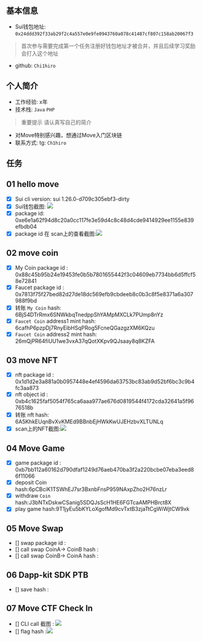 ## 基本信息
- Sui钱包地址: `0x24ddd392f33ab29f2c4a557e0e9fe0943760a078c41487cf807c158ab20067f3`
> 首次参与需要完成第一个任务注册好钱包地址才被合并，并且后续学习奖励会打入这个地址
- github: `Chi1hiro`

## 个人简介
- 工作经验: x年
- 技术栈: `Java` `PHP`
> 重要提示 请认真写自己的简介
- 对Move特别感兴趣，想通过Move入门区块链
- 联系方式: tg: `Ch1hiro` 

## 任务

##   01 hello move  
- [x] Sui cli version:	sui 1.26.0-d709c305ebf3-dirty
- [x] Sui钱包截图: ![](./images/01.png)
- [x] package id:  0xe6e1a62f94d8c20a0cc117fe3e59d4c8c48d4cde9414929ee1155e839efbdb04
- [x] package id 在 scan上的查看截图:![](./images/02.png)

##   02 move coin
- [x] My Coin package id : 0x88c45b95b24e19453fe0b5b7801655442f3c04609eb7734bb6d5ffcf58e72841
- [x] Faucet package id : 0x7813f75f27bed82d27de18dc569efb9cbdeeb8c0b3c8f5e8371a6a307988f9bd
- [x] 转账 `My Coin` hash:  6BjS4DTrRmx6SNWkbqTnedppShYAMpMXCLk7PUmp8nYz
- [x] `Faucet Coin` address1 mint hash:  6cafhP6pzpDj7RnyEibHSqPRog5FcneQGazgzXM6KQzu
- [x] `Faucet Coin` address2 mint hash:  26mQjPR64fiUU1we3vxA37qQotXKpv9QJsaay8q8KZFA

##   03 move NFT
- [x] nft package id :  0x1d1d2e3a881a0b0957448e4ef4596da63753bc83ab9d52bf6bc3c9b4fc3aa873
- [x] nft object id :   0xb4c1625faf5054f765ca6aaa977ae676d0819544f4172cda32641a5f9676518b
- [x] 转账 nft  hash:  6A5KhkEUqnBvXvKMEd9BBnbEjHWkKwUJEHzbvXLTUNLq
- [x] scan上的NFT截图:![](./images/05.png)

##   04 Move Game
- [x] game package id :  0xb7bb112a60162d790dfaf1249d76aeb470ba3f2a220bcbe07eba3eed86f11066
- [x] deposit Coin hash:6pCBciK1TSWhEJ7sr3BxnbFnsP959NAxpZho2H76nzLr
- [x] withdraw `Coin` hash:J3bNTxDskwCSanig5SDQJsScH1HE6FGTcaAMPHBrct8X
- [x] play game hash:9T1jyEu5bKYLoXgofMd9cvTxtB3zjaTtCgWiWjtCW9xk

##   05 Move Swap
- [] swap package id :
- [] call swap CoinA-> CoinB  hash :
- [] call swap CoinB-> CoinA  hash :

##   06 Dapp-kit SDK PTB
- [] save hash :

## 07 Move CTF Check In

- [] CLI call 截图 : ![](./images/03.png)
- [] flag hash :![](./images/04.png)